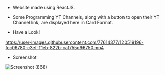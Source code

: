 * Website made using ReactJS.
* Some Programming YT Channels, along with a button to open their YT Channel link, are displayed here in Card Format.

* Have a Look!


https://user-images.githubusercontent.com/77614377/120519196-fcc06780-c3ef-11eb-822b-caf755d96750.mp4



* Screenshot


![Screenshot (868)](https://user-images.githubusercontent.com/77614377/119029628-7f93fc00-b9c6-11eb-8df8-474bc667fced.png)

